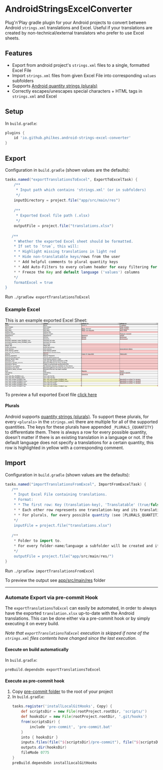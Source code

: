# AndroidStringsExcelConverter

Plug'n'Play gradle plugin for your Android projects to convert between Android `strings.xml` translations and Excel.
Useful if your translations are created by non-technical/external translators who prefer to use Excel sheets.

## Features

* Export from android project's `strings.xml` files to a single, formatted Excel File
* Import `strings.xml` files from given Excel File into corresponding `values` subfolders
* Supports [Android quantity strings (plurals)](https://developer.android.com/guide/topics/resources/string-resource#Plurals)
* Correctly escapes/unescapes special characters + HTML tags in `strings.xml` and Excel

## Setup

In `build.gradle`:
```groovy
plugins {
    id 'io.github.philkes.android-strings-excel-converter'
}
```

## Export

Configuration in `build.gradle` (shown values are the defaults):
```groovy
tasks.named("exportTranslationsToExcel", ExportToExcelTask) {
    /**
     * Input path which contains 'strings.xml' (or in subfolders)
     */
    inputDirectory = project.file("app/src/main/res")
    
    /**
     * Exported Excel file path (.xlsx)
     */
    outputFile = project.file("translations.xlsx")

   /**
    * Whether the exported Excel sheet should be formatted.
    * If set to `true`, this will:
    * * Highlight missing translations in light red
    * * Hide non-translatable keys/rows from the user
    * * Add helpful comments to plural quantity keys
    * * Add Auto-Filters to every column header for easy filtering for e.g. all missing translations
    * * Freeze the Key and default language ('values') columns
    */
    formatExcel = true
}
```

Run `./gradlew exportTranslationsToExcel`

### Example Excel

This is an example exported Excel Sheet:
<img src="./doc/example_excel.png" alt="example-excel" /> 

To preview a full exported Excel file [click here](https://github.com/PhilKes/android-strings-excel-converter/raw/refs/heads/main/src/test/resources/expected.xlsx)

#### Plurals

Android supports [quantity strings (plurals)](https://developer.android.com/guide/topics/resources/string-resource#Plurals).
To support these plurals, for every `<plurals>` in the `strings.xml` there are multiple for all of the supported quantities.
The keys for these plurals have appended `_PLURALS_{QUANTITY}` to differentiate them. There is always a row for every possible quantity, doesn't matter if there is an existing translation in a language or not. If the default language does not specify a translations for a certain quantity, this row is highlighted in yellow with a corresponding comment.


## Import

Configuration in `build.gradle` (shown values are the defaults):
```groovy
tasks.named("importTranslationsFromExcel", ImportFromExcelTask) {
   /**
    * Input Excel File containing translations.
    * Format:
    * * The first row: Key (translation-key), 'Translatable' (true/false), folder-names/languages (e.g. 'values-de')
    * * Each other row represents one translation-key and its translations in the available languages
    * * For plurals, for every possible quantity (see [PLURALS_QUANTITIES]) there is a separate row with Key: `{KEY}_PLURALS_{QUANTITY}`
    */
    inputFile = project.file("translations.xlsx")

   /**
    * Folder to import to.
    * For every folder-name/language a subfolder will be created and its corresponding `strings.xml` generated.
    */
    outputFile = project.file("app/src/main/res/")
}
```

Run `./gradlew importTranslationsFromExcel`

To preview the output see [app/src/main/res](./src/test/resources/app/src/main/res) folder

 ---

### Automate Export via pre-commit Hook

The `exportTranslationsToExcel` can easily be automated, in order to always have the exported `translation.xlsx` up-to-date with the Android translations.
This can be done either via a pre-commit hook or by simply executing it on every build.

_Note that `exportTranslationsToExcel` execution is skipped if none of the `strings.xml` files contents have changed since the last execution._

#### Execute on build automatically

In `build.gradle`:
```groovy
preBuild.dependsOn exportTranslationsToExcel
```

#### Execute as pre-commit hook
1. Copy [pre-commit folder](./pre-commit) to the root of your project
2. In `build.gradle`:
    ```groovy
    tasks.register('installLocalGitHooks', Copy) {
        def scriptsDir = new File(rootProject.rootDir, 'scripts/')
        def hooksDir = new File(rootProject.rootDir, '.git/hooks')
        from(scriptsDir) {
            include 'pre-commit', 'pre-commit.bat'
        }
        into { hooksDir }
        inputs.files(file("${scriptsDir}/pre-commit"), file("${scriptsDir}/pre-commit.bat"))
        outputs.dir(hooksDir)
        fileMode 0775
    }
    preBuild.dependsOn installLocalGitHooks
    ```
